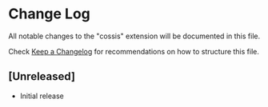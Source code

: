 # Change Log
All notable changes to the "cossis" extension will be documented in this file.

Check [Keep a Changelog](http://keepachangelog.com/) for recommendations on how to structure this file.

## [Unreleased]
- Initial release